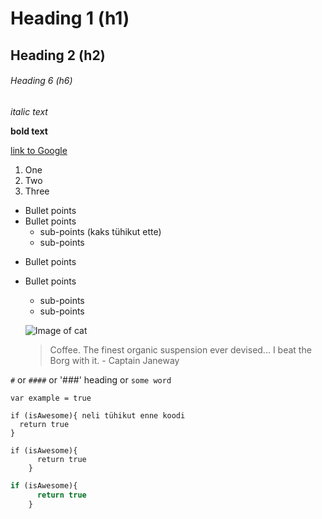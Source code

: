 # Heading 1 (h1)
## Heading 2 (h2)
###### Heading 6 (h6)

*italic text* 

**bold text**

[link to Google](http://google.com)

1. One
2. Two
3. Three

* Bullet points
* Bullet points
  * sub-points (kaks tühikut ette)
  * sub-points

- Bullet points
- Bullet points
  - sub-points
  - sub-points
  
  ![Image of cat](https://octodex.github.com/images/yaktocat.png)
  
  > Coffee. The finest organic suspension ever devised... I beat the Borg with it. - Captain Janeway

`#` or `####` or '###' heading or `some word`

`var example = true`

    if (isAwesome){ neli tühikut enne koodi
      return true
    }
    
```
if (isAwesome){
      return true
    }
```

```javascript
if (isAwesome){
      return true
    }
```


